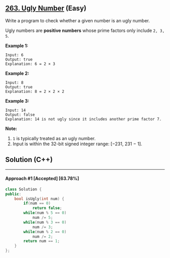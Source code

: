 ## [263. Ugly Number](https://leetcode.com/problems/ugly-number/) (Easy)

Write a program to check whether a given number is an ugly number.

  

Ugly numbers are **positive numbers** whose prime factors only include `2, 3, 5`.

  

**Example 1:**

  

```
Input: 6
Output: true
Explanation: 6 = 2 × 3
```

  

**Example 2:**

  

```
Input: 8
Output: true
Explanation: 8 = 2 × 2 × 2
```

  

**Example 3:**

  

```
Input: 14
Output: false 
Explanation: 14 is not ugly since it includes another prime factor 7.
```

  

**Note:**

  

1. `1` is typically treated as an ugly number.
2. Input is within the 32-bit signed integer range: [−231,  231 − 1].

## Solution (C++)

------

#### Approach #1  [Accepted] [63.78%] 

```c++
class Solution {
public:
    bool isUgly(int num) {
        if(num == 0)
            return false;
        while(num % 5 == 0)
            num /= 5;
        while(num % 3 == 0)
            num /= 3;
        while(num % 2 == 0)
            num /= 2;
        return num == 1;
    }
};
```

